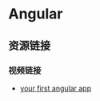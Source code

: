 # Angular

## 资源链接

### 视频链接

- [your first angular app][gyourfirstangularapp]

[gyourfirstangularapp]: https://scrimba.com/g/gyourfirstangularapp